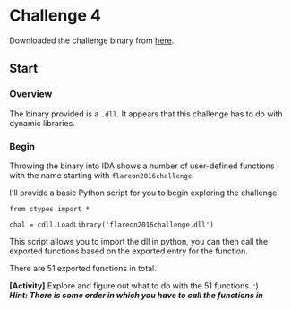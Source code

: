 # Challenge 4

Downloaded the challenge binary from [here](flareon2016challenge.dll).

## Start

### Overview

The binary provided is a `.dll`. It appears that this challenge has to do with dynamic libraries.

### Begin

Throwing the binary into IDA shows a number of user-defined functions with the name  starting with `flareon2016challenge`.

I'll provide a basic Python script for you to begin exploring the challenge!

```
from ctypes import *

chal = cdll.LoadLibrary('flareon2016challenge.dll')
```

This script allows you to import the dll in python, you can then call the exported functions based on the exported entry for the function.

There are 51 exported functions in total.

**[Activity]** Explore and figure out what to do with the 51 functions. :)  
***Hint: There is some order in which you have to call the functions in***

